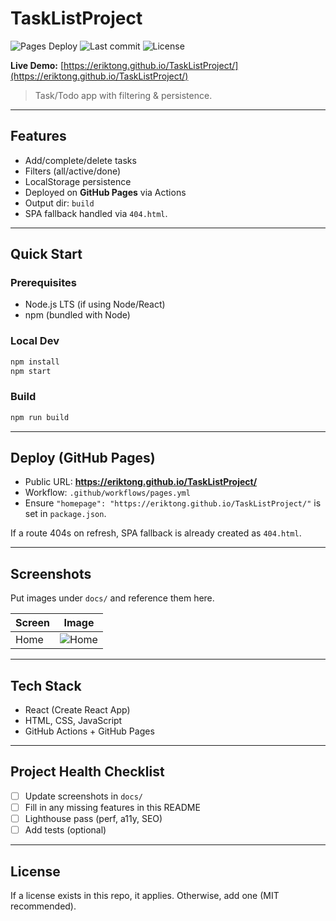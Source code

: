 # TaskListProject

![Pages Deploy](https://github.com/eriktong/TaskListProject/actions/workflows/pages.yml/badge.svg) ![Last commit](https://img.shields.io/github/last-commit/eriktong/TaskListProject) ![License](https://img.shields.io/badge/license-MIT-informational)

**Live Demo:** [https://eriktong.github.io/TaskListProject/](https://eriktong.github.io/TaskListProject/)

> Task/Todo app with filtering & persistence.

---

## Features
- Add/complete/delete tasks
- Filters (all/active/done)
- LocalStorage persistence
- Deployed on **GitHub Pages** via Actions
- Output dir: `build`
- SPA fallback handled via `404.html`.

---

## Quick Start

### Prerequisites
- Node.js LTS (if using Node/React)
- npm (bundled with Node)

### Local Dev
```bash
npm install
npm start
```

### Build
```bash
npm run build
```

---

## Deploy (GitHub Pages)
- Public URL: **https://eriktong.github.io/TaskListProject/**
- Workflow: `.github/workflows/pages.yml`
- Ensure `"homepage": "https://eriktong.github.io/TaskListProject/"` is set in `package.json`.

If a route 404s on refresh, SPA fallback is already created as `404.html`.

---

## Screenshots
Put images under `docs/` and reference them here.

| Screen | Image |
| --- | --- |
| Home | ![Home](docs/screenshot-1.png) |

---

## Tech Stack
- React (Create React App)
- HTML, CSS, JavaScript
- GitHub Actions + GitHub Pages

---

## Project Health Checklist
- [ ] Update screenshots in `docs/`
- [ ] Fill in any missing features in this README
- [ ] Lighthouse pass (perf, a11y, SEO)
- [ ] Add tests (optional)

---

## License
If a license exists in this repo, it applies. Otherwise, add one (MIT recommended).

